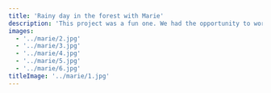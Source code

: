 ```yaml
---
title: 'Rainy day in the forest with Marie'
description: 'This project was a fun one. We had the opportunity to work with a couple of friends who wanted to capture their love for each other in a photo shoot. We had a great time and the photos turned out great.'
images:
  - '../marie/2.jpg'
  - '../marie/3.jpg'
  - '../marie/4.jpg'
  - '../marie/5.jpg'
  - '../marie/6.jpg'
titleImage: '../marie/1.jpg'
---
```

